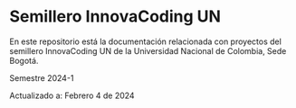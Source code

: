 # Semillero InnovaCoding UN

En este repositorio está la documentación relacionada con proyectos del semillero InnovaCoding UN de la Universidad Nacional de Colombia, Sede Bogotá.

Semestre 2024-1

Actualizado a: Febrero 4 de 2024
